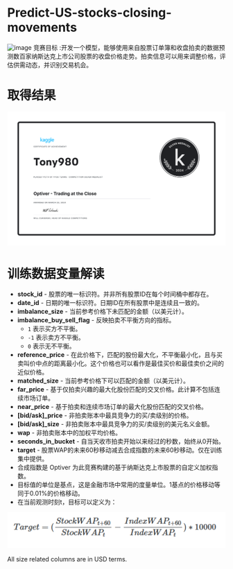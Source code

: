# Predict-US-stocks-closing-movements

![image]()
竞赛目标 :开发一个模型，能够使用来自股票订单簿和收盘拍卖的数据预测数百家纳斯达克上市公司股票的收盘价格走势。拍卖信息可以用来调整价格，评估供需动态，并识别交易机会。

# 取得结果

![result](https://github.com/Tony980624/Predict-US-stocks-closing-movements/blob/main/file01/Tony980%20-%20Optiver%20-%20Trading%20at%20the%20Close.png)

# 训练数据变量解读

- **stock_id** - 股票的唯一标识符。并非所有股票ID在每个时间桶中都存在。
- **date_id** - 日期的唯一标识符。日期ID在所有股票中是连续且一致的。
- **imbalance_size** - 当前参考价格下未匹配的金额（以美元计）。
- **imbalance_buy_sell_flag** - 反映拍卖不平衡方向的指标。
  - `1` 表示买方不平衡。
  - `-1` 表示卖方不平衡。
  - `0` 表示无不平衡。
- **reference_price** - 在此价格下，匹配的股份最大化，不平衡最小化，且与买卖叫价中点的距离最小化。这个价格也可以看作是最佳买价和最佳卖价之间的近似价格。
- **matched_size** - 当前参考价格下可以匹配的金额（以美元计）。
- **far_price** - 基于仅拍卖兴趣的最大化股份匹配的交叉价格。此计算不包括连续市场订单。
- **near_price** - 基于拍卖和连续市场订单的最大化股份匹配的交叉价格。
- **[bid/ask]_price** - 非拍卖账本中最具竞争力的买/卖级别的价格。
- **[bid/ask]_size** - 非拍卖账本中最具竞争力的买/卖级别的美元名义金额。
- **wap** - 非拍卖账本中的加权平均价格。
- **seconds_in_bucket** - 自当天收市拍卖开始以来经过的秒数，始终从0开始。
- **target** - 股票WAP的未来60秒移动减去合成指数的未来60秒移动。仅在训练集中提供。
- 合成指数是 Optiver 为此竞赛构建的基于纳斯达克上市股票的自定义加权指数。
- 目标值的单位是基点，这是金融市场中常用的度量单位。1基点的价格移动等同于0.01%的价格移动。
- 在当前观测时刻t，目标可以定义为：

  
![target](https://github.com/Tony980624/Predict-US-stocks-closing-movements/blob/main/file01/target.png)

All size related columns are in USD terms.

